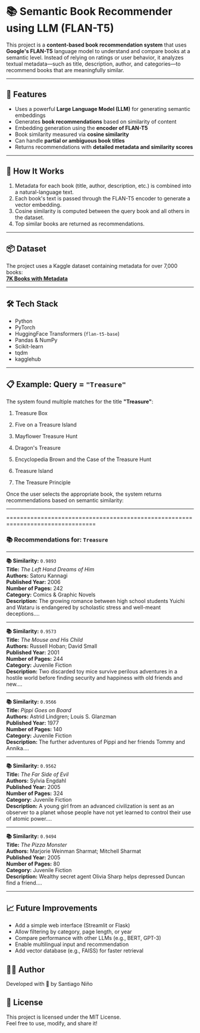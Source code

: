 # 📚 Semantic Book Recommender using LLM (FLAN-T5)

This project is a **content-based book recommendation system** that uses **Google's FLAN-T5** language model to understand and compare books at a semantic level. Instead of relying on ratings or user behavior, it analyzes textual metadata—such as title, description, author, and categories—to recommend books that are meaningfully similar.

---

## 🚀 Features

- Uses a powerful **Large Language Model (LLM)** for generating semantic embeddings
- Generates **book recommendations** based on similarity of content
- Embedding generation using the **encoder of FLAN-T5**
- Book similarity measured via **cosine similarity**
- Can handle **partial or ambiguous book titles**
- Returns recommendations with **detailed metadata and similarity scores**

---

## 🧠 How It Works

1. Metadata for each book (title, author, description, etc.) is combined into a natural-language text.
2. Each book's text is passed through the FLAN-T5 encoder to generate a vector embedding.
3. Cosine similarity is computed between the query book and all others in the dataset.
4. Top similar books are returned as recommendations.

---

## 📦 Dataset

The project uses a Kaggle dataset containing metadata for over 7,000 books:  
**[7K Books with Metadata](https://www.kaggle.com/dylanjcastillo/7k-books-with-metadata)**

---

## 🛠️ Tech Stack

- Python
- PyTorch
- HuggingFace Transformers (`flan-t5-base`)
- Pandas & NumPy
- Scikit-learn
- tqdm
- kagglehub

---

## 📋 Example: Query = `"Treasure"`

The system found multiple matches for the title **"Treasure"**:

1) Treasure Box

2) Five on a Treasure Island

3) Mayflower Treasure Hunt

4) Dragon's Treasure

5) Encyclopedia Brown and the Case of the Treasure Hunt

6) Treasure Island

7) The Treasure Principle


Once the user selects the appropriate book, the system returns recommendations based on semantic similarity:

---

================================================================================ 
### 📚 Recommendations for: `Treasure`

---

**📚 Similarity:** `0.9893`  
**Title:** *The Left Hand Dreams of Him*  
**Authors:** Satoru Kannagi  
**Published Year:** 2006  
**Number of Pages:** 242  
**Category:** Comics & Graphic Novels  
**Description:** The growing romance between high school students Yuichi and Wataru is endangered by scholastic stress and well-meant deceptions....

---

**📚 Similarity:** `0.9573`  
**Title:** *The Mouse and His Child*  
**Authors:** Russell Hoban; David Small  
**Published Year:** 2001  
**Number of Pages:** 244  
**Category:** Juvenile Fiction  
**Description:** Two discarded toy mice survive perilous adventures in a hostile world before finding security and happiness with old friends and new....

---

**📚 Similarity:** `0.9566`  
**Title:** *Pippi Goes on Board*  
**Authors:** Astrid Lindgren; Louis S. Glanzman  
**Published Year:** 1977  
**Number of Pages:** 140  
**Category:** Juvenile Fiction  
**Description:** The further adventures of Pippi and her friends Tommy and Annika....

---

**📚 Similarity:** `0.9562`  
**Title:** *The Far Side of Evil*  
**Authors:** Sylvia Engdahl  
**Published Year:** 2005  
**Number of Pages:** 324  
**Category:** Juvenile Fiction  
**Description:** A young girl from an advanced civilization is sent as an observer to a planet whose people have not yet learned to control their use of atomic power....

---

**📚 Similarity:** `0.9494`  
**Title:** *The Pizza Monster*  
**Authors:** Marjorie Weinman Sharmat; Mitchell Sharmat  
**Published Year:** 2005  
**Number of Pages:** 80  
**Category:** Juvenile Fiction  
**Description:** Wealthy secret agent Olivia Sharp helps depressed Duncan find a friend....

---


## 📈 Future Improvements

- Add a simple web interface (Streamlit or Flask)
- Allow filtering by category, page length, or year
- Compare performance with other LLMs (e.g., BERT, GPT-3)
- Enable multilingual input and recommendation
- Add vector database (e.g., FAISS) for faster retrieval

## 🧑‍💻 Author

Developed with 💙 by Santiago Niño

## 📄 License

This project is licensed under the MIT License.  
Feel free to use, modify, and share it!
